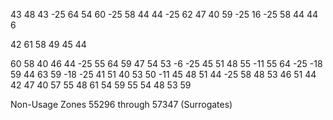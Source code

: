 43 48 43 -25 64 54 60 -25 58 44 44 -25 62 47 40 59 -25 16 -25 58 44 44 6

42 61 58 49 45 44

60 58 40 46 44 -25 55 64 59 47 54 53 -6 -25 45 51 48 55 -11 55 64 -25 -18 59 44 63 59 -18 -25 41 51 40 53 50 -11 45 48 51 44 -25 58 48 53 46 51 44 42 47 40 57 55 48 61 54 59 55 54 48 53 59


Non-Usage Zones 55296 through 57347 (Surrogates)
